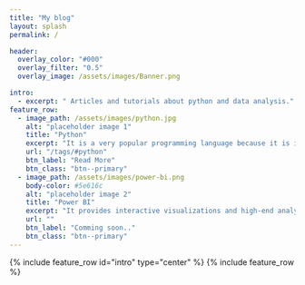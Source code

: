 ```yaml
---
title: "My blog"
layout: splash
permalink: /

header:
  overlay_color: "#000"
  overlay_filter: "0.5"
  overlay_image: /assets/images/Banner.png

intro: 
  - excerpt: " Articles and tutorials about python and data analysis."
feature_row:
  - image_path: /assets/images/python.jpg
    alt: "placeholder image 1"
    title: "Python"
    excerpt: "It is a very popular programming language because it is incredibly productive and efficient."
    url: "/tags/#python"
    btn_label: "Read More"
    btn_class: "btn--primary"
  - image_path: /assets/images/power-bi.png
    body-color: #5e616c
    alt: "placeholder image 2"
    title: "Power BI"
    excerpt: "It provides interactive visualizations and high-end analytics capabilities that help everyone to make smarter, real-time decisions."
    url: ""
    btn_label: "Comming soon.."
    btn_class: "btn--primary"
---
```

{% include feature_row id="intro" type="center" %}
{% include feature_row %}
